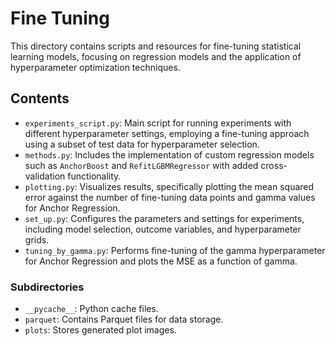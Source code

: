 # Fine Tuning

This directory contains scripts and resources for fine-tuning statistical learning models, focusing on regression models and the application of hyperparameter optimization techniques.

## Contents

- `experiments_script.py`: Main script for running experiments with different hyperparameter settings, employing a fine-tuning approach using a subset of test data for hyperparameter selection.
- `methods.py`: Includes the implementation of custom regression models such as `AnchorBoost` and `RefitLGBMRegressor` with added cross-validation functionality.
- `plotting.py`: Visualizes results, specifically plotting the mean squared error against the number of fine-tuning data points and gamma values for Anchor Regression.
- `set_up.py`: Configures the parameters and settings for experiments, including model selection, outcome variables, and hyperparameter grids.
- `tuning_by_gamma.py`: Performs fine-tuning of the gamma hyperparameter for Anchor Regression and plots the MSE as a function of gamma.

### Subdirectories

- `__pycache__`: Python cache files.
- `parquet`: Contains Parquet files for data storage.
- `plots`: Stores generated plot images.
